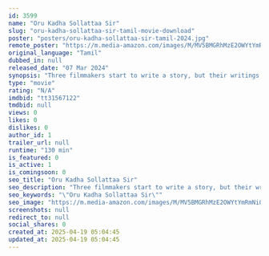 ```yaml
---
id: 3599
name: "Oru Kadha Sollattaa Sir"
slug: "oru-kadha-sollattaa-sir-tamil-movie-download"
poster: "posters/oru-kadha-sollattaa-sir-tamil-2024.jpg"
remote_poster: "https://m.media-amazon.com/images/M/MV5BMGRhMzE2OWYtYmRmNi00Y2M1LWI4YWMtZDRiOTk1ODkyOWI1XkEyXkFqcGdeQXVyMDU2NjAwNg@@._V1_SX300.jpg"
original_language: "Tamil"
dubbed_in: null
released_date: "07 Mar 2024"
synopsis: "Three filmmakers start to write a story, but their writings turn into an awful reality. Spirits become intertwined in their tale with their mysterious past, concluding with Yamma, the King of Hell, making an appearance."
type: "movie"
rating: "N/A"
imdbid: "tt31567122"
tmdbid: null
views: 0
likes: 0
dislikes: 0
author_id: 1
trailer_url: null
runtime: "130 min"
is_featured: 0
is_active: 1
is_comingsoon: 0
seo_title: "Oru Kadha Sollattaa Sir"
seo_description: "Three filmmakers start to write a story, but their writings turn into an awful reality. Spirits become intertwined in their tale with their mysterious past, concluding with Yamma, the King of Hell, making an appearance."
seo_keywords: "\"Oru Kadha Sollattaa Sir\""
seo_image: "https://m.media-amazon.com/images/M/MV5BMGRhMzE2OWYtYmRmNi00Y2M1LWI4YWMtZDRiOTk1ODkyOWI1XkEyXkFqcGdeQXVyMDU2NjAwNg@@._V1_SX300.jpg"
screenshots: null
redirect_to: null
social_shares: 0
created_at: 2025-04-19 05:04:45
updated_at: 2025-04-19 05:04:45
---
```


